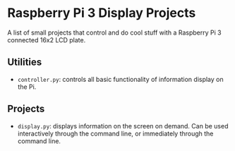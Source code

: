 # Raspberry Pi 3 Display Projects #
A list of small projects that control and do cool stuff with a Raspberry Pi 3 connected 16x2 LCD plate.

## Utilities ##

 * `controller.py`: controls all basic functionality of information display on the Pi.

## Projects ##
 
 * `display.py`: displays information on the screen on demand. Can be used interactively through the command line, or immediately through the command line.
